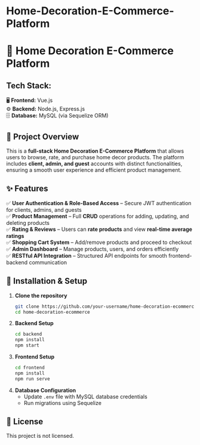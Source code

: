 # Home-Decoration-E-Commerce-Platform

# **🏡 Home Decoration E-Commerce Platform**  

## **Tech Stack:**  
🖥️ **Frontend:** Vue.js  
⚙️ **Backend:** Node.js, Express.js  
🗄️ **Database:** MySQL (via Sequelize ORM)  

## **📌 Project Overview**  
This is a **full-stack Home Decoration E-Commerce Platform** that allows users to browse, rate, and purchase home decor products. The platform includes **client, admin, and guest** accounts with distinct functionalities, ensuring a smooth user experience and efficient product management.  

## **✨ Features**  
✅ **User Authentication & Role-Based Access** – Secure JWT authentication for clients, admins, and guests  
✅ **Product Management** – Full **CRUD** operations for adding, updating, and deleting products  
✅ **Rating & Reviews** – Users can **rate products** and view **real-time average ratings**  
✅ **Shopping Cart System** – Add/remove products and proceed to checkout  
✅ **Admin Dashboard** – Manage products, users, and orders efficiently  
✅ **RESTful API Integration** – Structured API endpoints for smooth frontend-backend communication  

## **🚀 Installation & Setup**  
1. **Clone the repository**  
   ```bash
   git clone https://github.com/your-username/home-decoration-ecommerce.git
   cd home-decoration-ecommerce
   ```  
2. **Backend Setup**  
   ```bash
   cd backend  
   npm install  
   npm start  
   ```  
3. **Frontend Setup**  
   ```bash
   cd frontend  
   npm install  
   npm run serve  
   ```  
4. **Database Configuration**  
   - Update `.env` file with MySQL database credentials  
   - Run migrations using Sequelize  

## **📜 License**  
This project is not licensed.  
